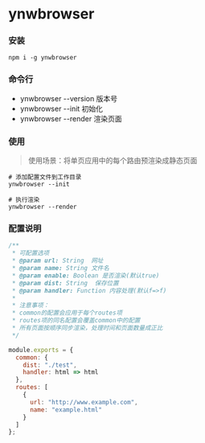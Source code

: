 # ynwbrowser

### 安装

```shell
npm i -g ynwbrowser
```

### 命令行

- ynwbrowser --version 版本号
- ynwbrowser --init 初始化
- ynwbrowser --render 渲染页面

### 使用

> 使用场景：将单页应用中的每个路由预渲染成静态页面

```shell
# 添加配置文件到工作目录
ynwbrowser --init

# 执行渲染
ynwbrowser --render
```

### 配置说明

```js
/**
 * 可配置选项
 * @param url: String  网址
 * @param name: String 文件名
 * @param enable: Boolean 是否渲染(默认true)
 * @param dist: String  保存位置
 * @param handler: Function 内容处理(默认f=>f)
 *
 * 注意事项：
 * common的配置会应用于每个routes项
 * routes项的同名配置会覆盖common中的配置
 * 所有页面按顺序同步渲染，处理时间和页面数量成正比
 */

module.exports = {
  common: {
    dist: "./test",
    handler: html => html
  },
  routes: [
    {
      url: "http://www.example.com",
      name: "example.html"
    }
  ]
};
```
